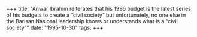 +++ 
title: "Anwar Ibrahim reiterates that his 1996 budget is the latest series of his budgets to create a “civil society” but unfortunately, no one else in the Barisan Nasional leadership knows or understands what is a “civil society”"
date: "1995-10-30"
tags:
+++

 
